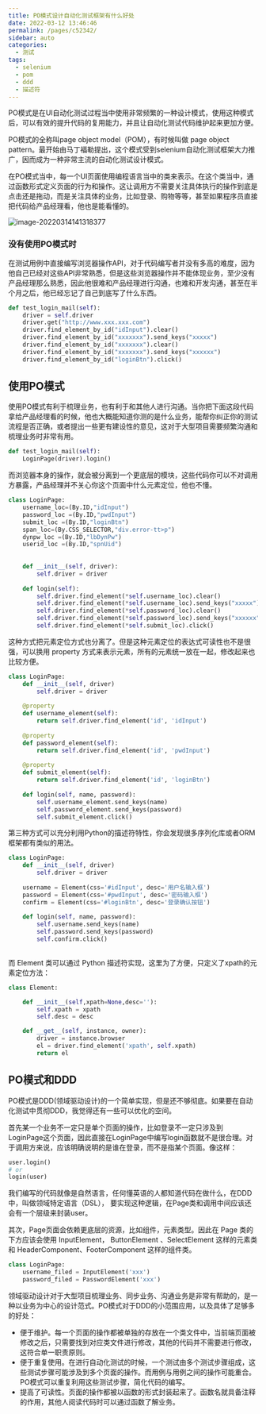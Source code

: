 ```yaml
---
title: PO模式设计自动化测试框架有什么好处
date: 2022-03-12 13:46:46
permalink: /pages/c52342/
sidebar: auto
categories:
  - 测试
tags:
  - selenium
  - pom
  - ddd
  - 描述符
---
```






PO模式是在UI自动化测试过程当中使用非常频繁的一种设计模式，使用这种模式后，可以有效的提升代码的复用能力，并且让自动化测试代码维护起来更加方便。



PO模式的全称叫page object model（POM），有时候叫做 page object pattern。最开始由马丁福勒提出，这个模式受到selenium自动化测试框架大力推广，因而成为一种非常主流的自动化测试设计模式。



在PO模式当中，每一个UI页面使用编程语言当中的类来表示。在这个类当中，通过函数形式定义页面的行为和操作。这让调用方不需要关注具体执行的操作到底是点击还是拖动，而是关注具体的业务，比如登录、购物等等，甚至如果程序员直接把代码给产品经理看，他也是能看懂的。

![image-20220314141318377](https://yuztuchuang.oss-cn-beijing.aliyuncs.com/img/image-20220314141318377.png)



### 没有使用PO模式时

在测试用例中直接编写浏览器操作API，对于代码编写者并没有多高的难度，因为他自己已经对这些API非常熟悉，但是这些浏览器操作并不能体现业务，至少没有产品经理那么熟悉，因此他很难和产品经理进行沟通，也难和开发沟通，甚至在半个月之后，他已经忘记了自己到底写了什么东西。

```python
def test_login_mail(self):
    driver = self.driver
    driver.get("http://www.xxx.xxx.com")
    driver.find_element_by_id("idInput").clear()
    driver.find_element_by_id("xxxxxxx").send_keys("xxxxx")
    driver.find_element_by_id("xxxxxxx").clear()
    driver.find_element_by_id("xxxxxxx").send_keys("xxxxxx")
    driver.find_element_by_id("loginBtn").click()
```





## 使用PO模式

使用PO模式有利于梳理业务，也有利于和其他人进行沟通。当你把下面这段代码拿给产品经理看的时候，他也大概能知道你测的是什么业务，能帮你纠正你的测试流程是否正确，或者提出一些更有建设性的意见，这对于大型项目需要频繁沟通和梳理业务时非常有用。

```python
def test_login_mail(self):
    LoginPage(driver).login()
```



而浏览器本身的操作，就会被分离到一个更底层的模块，这些代码你可以不对调用方暴露，产品经理并不关心你这个页面中什么元素定位，他也不懂。 

```python
class LoginPage:
	username_loc=(By.ID,"idInput")
    password_loc =(By.ID,"pwdInput")
    submit_loc =(By.ID,"loginBtn")
    span_loc=(By.CSS_SELECTOR,"div.error-tt>p")
    dynpw_loc =(By.ID,"lbDynPw")
    userid_loc =(By.ID,"spnUid")
    
    
    def __init__(self, driver):
        self.driver = driver
        
    def login(self):
        self.driver.find_element(*self.username_loc).clear()
        self.driver.find_element(*self.username_loc).send_keys("xxxxx")
        self.driver.find_element(*self.password_loc).clear()
        self.driver.find_element(*self.password_loc).send_keys("xxxxxx")
        self.driver.find_element(*self.submit_loc).click()
```



这种方式把元素定位方式也分离了。但是这种元素定位的表达式可读性也不是很强，可以换用 property 方式来表示元素，所有的元素统一放在一起，修改起来也比较方便。

```python
class LoginPage:
    def __init__(self, driver)
    	self.driver = driver
        
    @property
    def username_element(self):
        return self.driver.find_element('id', 'idInput')
    
    @property
    def password_element(self):
        return self.driver.find_element('id', 'pwdInput')
    
    @property
    def submit_element(self):
        return self.driver.find_element('id', 'loginBtn')
    
    def login(self, name, password):
        self.username_element.send_keys(name)
        self.password_element.send_keys(password)
        self.submit_element.click()
```



第三种方式可以充分利用Python的描述符特性，你会发现很多序列化库或者ORM框架都有类似的用法。

```python
class LoginPage:
    def __init__(self, driver)
    	self.driver = driver
        
    username = Element(css='#idInput', desc='用户名输入框')
    password = Element(css='#pwdInput', desc='密码输入框')
    confirm = Element(css='#loginBtn', desc='登录确认按钮')
    
   	def login(self, name, password):
        self.username.send_keys(name)
        self.password.send_keys(password)
        self.confirm.click()
        
```



而 Element 类可以通过 Python 描述符实现，这里为了方便，只定义了xpath的元素定位方法：

```python
class Element:

    def __init__(self,xpath=None,desc=''):
        self.xpath = xpath
        self.desc = desc

    def __get__(self, instance, owner):
        driver = instance.browser
        el = driver.find_element('xpath', self.xpath)
        return el
```





## PO模式和DDD



PO模式是DDD(领域驱动设计)的一个简单实现，但是还不够彻底。如果要在自动化测试中贯彻DDD，我觉得还有一些可以优化的空间。



首先某一个业务不一定只是单个页面的操作，比如登录不一定只涉及到LoginPage这个页面，因此直接在LoginPage中编写login函数就不是很合理。对于调用方来说，应该明确说明的是谁在登录，而不是指某个页面。像这样：

```python
user.login()
# or
login(user)
```

我们编写的代码就像是自然语言，任何懂英语的人都知道代码在做什么，在DDD中，叫做领域特定语言（DSL）， 要实现这种逻辑，在Page类和调用中间应该还会有一个层级来封装user。



其次，Page页面会依赖更底层的资源，比如组件，元素类型。因此在 Page 类的下方应该会使用 InputElement， ButtonElement 、SelectElement 这样的元素类和 HeaderComponent、FooterComponent 这样的组件类。

```python
class LoginPage:
	username_filed = InputElement('xxx')
	password_filed = PasswordElement('xxx')
```



领域驱动设计对于大型项目梳理业务、同步业务、沟通业务是非常有帮助的，是一种以业务为中心的设计范式。PO模式对于DDD的小范围应用，以及具体了足够多的好处：

- 便于维护。每一个页面的操作都被单独的存放在一个类文件中，当前端页面被修改之后，只需要找到对应类文件进行修改，其他的代码并不需要进行修改，这符合单一职责原则。
- 便于重复使用。在进行自动化测试的时候，一个测试由多个测试步骤组成，这些测试步骤可能涉及到多个页面的操作。而用例与用例之间的操作可能重合。PO模式可以重复利用这些测试步骤，简化代码的编写。
- 提高了可读性。页面的操作都被以函数的形式封装起来了。函数名就具备注释的作用，其他人阅读代码时可以通过函数了解业务。

